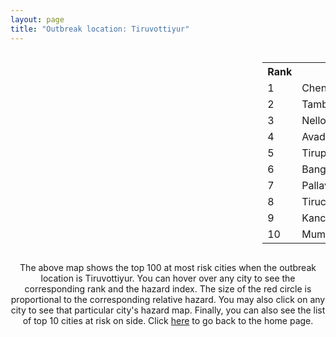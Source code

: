 ```yaml
---
layout: page
title: "Outbreak location: Tiruvottiyur"
---
```

<div style="width: 100%; overflow: auto;">
<div style="width: 75%; float: left;">
<div id="mapid">
<script src="https://buda-magenta.github.io/hazard_map/load_map.js"></script>

<script>
var marker_outbreak = L.marker([13.156387, 80.300528],{"autoPan": true}).addTo(map); marker_outbreak.bindTooltip("Tiruvottiyur").openTooltip();

var circle_1 = L.circle([13.083694, 80.270186], {"pane": "markerPane", "color": "red", "fill": true, "fillOpacity": 0.2, "fillRule": "evenodd", "lineCap": "round", "lineJoin": "round", "opacity": 1.0, "radius": 194548, "stroke": true, "weight": 3}).addTo(map);
circle_1.bindTooltip("Chennai<br>rank: 1<br>hazard index: 0.194548")
circle_1.bindPopup('<a href="https://buda-magenta.github.io/hazard_map/Chennai">Chennai</a>')

var circle_2 = L.circle([12.929903, 80.111823], {"pane": "markerPane", "color": "red", "fill": true, "fillOpacity": 0.2, "fillRule": "evenodd", "lineCap": "round", "lineJoin": "round", "opacity": 1.0, "radius": 127496, "stroke": true, "weight": 3}).addTo(map);
circle_2.bindTooltip("Tambaram<br>rank: 2<br>hazard index: 0.127497")
circle_2.bindPopup('<a href="https://buda-magenta.github.io/hazard_map/Tambaram">Tambaram</a>')

var circle_3 = L.circle([14.449372, 79.987376], {"pane": "markerPane", "color": "red", "fill": true, "fillOpacity": 0.2, "fillRule": "evenodd", "lineCap": "round", "lineJoin": "round", "opacity": 1.0, "radius": 12597, "stroke": true, "weight": 3}).addTo(map);
circle_3.bindTooltip("Nellore<br>rank: 3<br>hazard index: 0.012597")
circle_3.bindPopup('<a href="https://buda-magenta.github.io/hazard_map/Nellore">Nellore</a>')

var circle_4 = L.circle([13.125476, 80.094090], {"pane": "markerPane", "color": "red", "fill": true, "fillOpacity": 0.2, "fillRule": "evenodd", "lineCap": "round", "lineJoin": "round", "opacity": 1.0, "radius": 8594, "stroke": true, "weight": 3}).addTo(map);
circle_4.bindTooltip("Avadi<br>rank: 4<br>hazard index: 0.008594")
circle_4.bindPopup('<a href="https://buda-magenta.github.io/hazard_map/Avadi">Avadi</a>')

var circle_5 = L.circle([13.631637, 79.423171], {"pane": "markerPane", "color": "red", "fill": true, "fillOpacity": 0.2, "fillRule": "evenodd", "lineCap": "round", "lineJoin": "round", "opacity": 1.0, "radius": 7156, "stroke": true, "weight": 3}).addTo(map);
circle_5.bindTooltip("Tirupati<br>rank: 5<br>hazard index: 0.007156")
circle_5.bindPopup('<a href="https://buda-magenta.github.io/hazard_map/Tirupati">Tirupati</a>')

var circle_6 = L.circle([12.979120, 77.591300], {"pane": "markerPane", "color": "red", "fill": true, "fillOpacity": 0.2, "fillRule": "evenodd", "lineCap": "round", "lineJoin": "round", "opacity": 1.0, "radius": 6313, "stroke": true, "weight": 3}).addTo(map);
circle_6.bindTooltip("Bangalore<br>rank: 6<br>hazard index: 0.006314")
circle_6.bindPopup('<a href="https://buda-magenta.github.io/hazard_map/Bangalore">Bangalore</a>')

var circle_7 = L.circle([12.989816, 80.100987], {"pane": "markerPane", "color": "red", "fill": true, "fillOpacity": 0.2, "fillRule": "evenodd", "lineCap": "round", "lineJoin": "round", "opacity": 1.0, "radius": 5231, "stroke": true, "weight": 3}).addTo(map);
circle_7.bindTooltip("Pallavaram<br>rank: 7<br>hazard index: 0.005231")
circle_7.bindPopup('<a href="https://buda-magenta.github.io/hazard_map/Pallavaram">Pallavaram</a>')

var circle_8 = L.circle([10.804973, 78.687030], {"pane": "markerPane", "color": "red", "fill": true, "fillOpacity": 0.2, "fillRule": "evenodd", "lineCap": "round", "lineJoin": "round", "opacity": 1.0, "radius": 4832, "stroke": true, "weight": 3}).addTo(map);
circle_8.bindTooltip("Tiruchirappalli<br>rank: 8<br>hazard index: 0.004833")
circle_8.bindPopup('<a href="https://buda-magenta.github.io/hazard_map/Tiruchirappalli">Tiruchirappalli</a>')

var circle_9 = L.circle([12.836393, 79.705330], {"pane": "markerPane", "color": "red", "fill": true, "fillOpacity": 0.2, "fillRule": "evenodd", "lineCap": "round", "lineJoin": "round", "opacity": 1.0, "radius": 3799, "stroke": true, "weight": 3}).addTo(map);
circle_9.bindTooltip("Kanchipuram<br>rank: 9<br>hazard index: 0.003800")
circle_9.bindPopup('<a href="https://buda-magenta.github.io/hazard_map/Kanchipuram">Kanchipuram</a>')

var circle_10 = L.circle([19.075990, 72.877393], {"pane": "markerPane", "color": "red", "fill": true, "fillOpacity": 0.2, "fillRule": "evenodd", "lineCap": "round", "lineJoin": "round", "opacity": 1.0, "radius": 3683, "stroke": true, "weight": 3}).addTo(map);
circle_10.bindTooltip("Mumbai<br>rank: 10<br>hazard index: 0.003684")
circle_10.bindPopup('<a href="https://buda-magenta.github.io/hazard_map/Mumbai">Mumbai</a>')

var circle_11 = L.circle([28.651718, 77.221939], {"pane": "markerPane", "color": "red", "fill": true, "fillOpacity": 0.2, "fillRule": "evenodd", "lineCap": "round", "lineJoin": "round", "opacity": 1.0, "radius": 3664, "stroke": true, "weight": 3}).addTo(map);
circle_11.bindTooltip("Delhi<br>rank: 11<br>hazard index: 0.003664")
circle_11.bindPopup('<a href="https://buda-magenta.github.io/hazard_map/Delhi">Delhi</a>')

var circle_12 = L.circle([11.001812, 76.962843], {"pane": "markerPane", "color": "red", "fill": true, "fillOpacity": 0.2, "fillRule": "evenodd", "lineCap": "round", "lineJoin": "round", "opacity": 1.0, "radius": 3479, "stroke": true, "weight": 3}).addTo(map);
circle_12.bindTooltip("Coimbatore<br>rank: 12<br>hazard index: 0.003480")
circle_12.bindPopup('<a href="https://buda-magenta.github.io/hazard_map/Coimbatore">Coimbatore</a>')

var circle_13 = L.circle([9.926115, 78.114098], {"pane": "markerPane", "color": "red", "fill": true, "fillOpacity": 0.2, "fillRule": "evenodd", "lineCap": "round", "lineJoin": "round", "opacity": 1.0, "radius": 3474, "stroke": true, "weight": 3}).addTo(map);
circle_13.bindTooltip("Madurai<br>rank: 13<br>hazard index: 0.003475")
circle_13.bindPopup('<a href="https://buda-magenta.github.io/hazard_map/Madurai">Madurai</a>')

var circle_14 = L.circle([11.715950, 79.767053], {"pane": "markerPane", "color": "red", "fill": true, "fillOpacity": 0.2, "fillRule": "evenodd", "lineCap": "round", "lineJoin": "round", "opacity": 1.0, "radius": 3026, "stroke": true, "weight": 3}).addTo(map);
circle_14.bindTooltip("Cuddalore Port<br>rank: 14<br>hazard index: 0.003026")
circle_14.bindPopup('<a href="https://buda-magenta.github.io/hazard_map/Cuddalore_Port">Cuddalore Port</a>')

var circle_15 = L.circle([11.664300, 78.146000], {"pane": "markerPane", "color": "red", "fill": true, "fillOpacity": 0.2, "fillRule": "evenodd", "lineCap": "round", "lineJoin": "round", "opacity": 1.0, "radius": 2896, "stroke": true, "weight": 3}).addTo(map);
circle_15.bindTooltip("Salem<br>rank: 15<br>hazard index: 0.002897")
circle_15.bindPopup('<a href="https://buda-magenta.github.io/hazard_map/Salem">Salem</a>')

var circle_16 = L.circle([17.388786, 78.461065], {"pane": "markerPane", "color": "red", "fill": true, "fillOpacity": 0.2, "fillRule": "evenodd", "lineCap": "round", "lineJoin": "round", "opacity": 1.0, "radius": 2563, "stroke": true, "weight": 3}).addTo(map);
circle_16.bindTooltip("Hyderabad<br>rank: 16<br>hazard index: 0.002564")
circle_16.bindPopup('<a href="https://buda-magenta.github.io/hazard_map/Hyderabad">Hyderabad</a>')

var circle_17 = L.circle([22.541418, 88.357691], {"pane": "markerPane", "color": "red", "fill": true, "fillOpacity": 0.2, "fillRule": "evenodd", "lineCap": "round", "lineJoin": "round", "opacity": 1.0, "radius": 1919, "stroke": true, "weight": 3}).addTo(map);
circle_17.bindTooltip("Kolkata<br>rank: 17<br>hazard index: 0.001920")
circle_17.bindPopup('<a href="https://buda-magenta.github.io/hazard_map/Kolkata">Kolkata</a>')

var circle_18 = L.circle([12.794811, 79.000641], {"pane": "markerPane", "color": "red", "fill": true, "fillOpacity": 0.2, "fillRule": "evenodd", "lineCap": "round", "lineJoin": "round", "opacity": 1.0, "radius": 1734, "stroke": true, "weight": 3}).addTo(map);
circle_18.bindTooltip("Vellore<br>rank: 18<br>hazard index: 0.001734")
circle_18.bindPopup('<a href="https://buda-magenta.github.io/hazard_map/Vellore">Vellore</a>')

var circle_19 = L.circle([13.160105, 79.155551], {"pane": "markerPane", "color": "red", "fill": true, "fillOpacity": 0.2, "fillRule": "evenodd", "lineCap": "round", "lineJoin": "round", "opacity": 1.0, "radius": 1431, "stroke": true, "weight": 3}).addTo(map);
circle_19.bindTooltip("Chittoor<br>rank: 19<br>hazard index: 0.001432")
circle_19.bindPopup('<a href="https://buda-magenta.github.io/hazard_map/Chittoor">Chittoor</a>')

var circle_20 = L.circle([16.508759, 80.618510], {"pane": "markerPane", "color": "red", "fill": true, "fillOpacity": 0.2, "fillRule": "evenodd", "lineCap": "round", "lineJoin": "round", "opacity": 1.0, "radius": 1419, "stroke": true, "weight": 3}).addTo(map);
circle_20.bindTooltip("Vijayawada<br>rank: 20<br>hazard index: 0.001420")
circle_20.bindPopup('<a href="https://buda-magenta.github.io/hazard_map/Vijayawada">Vijayawada</a>')

var circle_21 = L.circle([18.521428, 73.854454], {"pane": "markerPane", "color": "red", "fill": true, "fillOpacity": 0.2, "fillRule": "evenodd", "lineCap": "round", "lineJoin": "round", "opacity": 1.0, "radius": 1397, "stroke": true, "weight": 3}).addTo(map);
circle_21.bindTooltip("Pune<br>rank: 21<br>hazard index: 0.001398")
circle_21.bindPopup('<a href="https://buda-magenta.github.io/hazard_map/Pune">Pune</a>')

var circle_22 = L.circle([12.227213, 79.070156], {"pane": "markerPane", "color": "red", "fill": true, "fillOpacity": 0.2, "fillRule": "evenodd", "lineCap": "round", "lineJoin": "round", "opacity": 1.0, "radius": 1188, "stroke": true, "weight": 3}).addTo(map);
circle_22.bindTooltip("Tiruvannamalai<br>rank: 22<br>hazard index: 0.001189")
circle_22.bindPopup('<a href="https://buda-magenta.github.io/hazard_map/Tiruvannamalai">Tiruvannamalai</a>')

var circle_23 = L.circle([12.792907, 78.699917], {"pane": "markerPane", "color": "red", "fill": true, "fillOpacity": 0.2, "fillRule": "evenodd", "lineCap": "round", "lineJoin": "round", "opacity": 1.0, "radius": 1074, "stroke": true, "weight": 3}).addTo(map);
circle_23.bindTooltip("Ambur<br>rank: 23<br>hazard index: 0.001075")
circle_23.bindPopup('<a href="https://buda-magenta.github.io/hazard_map/Ambur">Ambur</a>')

var circle_24 = L.circle([8.576971, 77.050125], {"pane": "markerPane", "color": "red", "fill": true, "fillOpacity": 0.2, "fillRule": "evenodd", "lineCap": "round", "lineJoin": "round", "opacity": 1.0, "radius": 922, "stroke": true, "weight": 3}).addTo(map);
circle_24.bindTooltip("Thiruvananthapuram<br>rank: 24<br>hazard index: 0.000922")
circle_24.bindPopup('<a href="https://buda-magenta.github.io/hazard_map/Thiruvananthapuram">Thiruvananthapuram</a>')

var circle_25 = L.circle([11.101781, 77.345192], {"pane": "markerPane", "color": "red", "fill": true, "fillOpacity": 0.2, "fillRule": "evenodd", "lineCap": "round", "lineJoin": "round", "opacity": 1.0, "radius": 912, "stroke": true, "weight": 3}).addTo(map);
circle_25.bindTooltip("Tiruppur<br>rank: 25<br>hazard index: 0.000912")
circle_25.bindPopup('<a href="https://buda-magenta.github.io/hazard_map/Tiruppur">Tiruppur</a>')

var circle_26 = L.circle([17.723128, 83.301284], {"pane": "markerPane", "color": "red", "fill": true, "fillOpacity": 0.2, "fillRule": "evenodd", "lineCap": "round", "lineJoin": "round", "opacity": 1.0, "radius": 837, "stroke": true, "weight": 3}).addTo(map);
circle_26.bindTooltip("Visakhapatnam<br>rank: 26<br>hazard index: 0.000838")
circle_26.bindPopup('<a href="https://buda-magenta.github.io/hazard_map/Visakhapatnam">Visakhapatnam</a>')

var circle_27 = L.circle([23.021624, 72.579707], {"pane": "markerPane", "color": "red", "fill": true, "fillOpacity": 0.2, "fillRule": "evenodd", "lineCap": "round", "lineJoin": "round", "opacity": 1.0, "radius": 782, "stroke": true, "weight": 3}).addTo(map);
circle_27.bindTooltip("Ahmedabad<br>rank: 27<br>hazard index: 0.000782")
circle_27.bindPopup('<a href="https://buda-magenta.github.io/hazard_map/Ahmedabad">Ahmedabad</a>')

var circle_28 = L.circle([9.931308, 76.267414], {"pane": "markerPane", "color": "red", "fill": true, "fillOpacity": 0.2, "fillRule": "evenodd", "lineCap": "round", "lineJoin": "round", "opacity": 1.0, "radius": 730, "stroke": true, "weight": 3}).addTo(map);
circle_28.bindTooltip("Kochi<br>rank: 28<br>hazard index: 0.000730")
circle_28.bindPopup('<a href="https://buda-magenta.github.io/hazard_map/Kochi">Kochi</a>')

var circle_29 = L.circle([11.664535, 92.739045], {"pane": "markerPane", "color": "red", "fill": true, "fillOpacity": 0.2, "fillRule": "evenodd", "lineCap": "round", "lineJoin": "round", "opacity": 1.0, "radius": 685, "stroke": true, "weight": 3}).addTo(map);
circle_29.bindTooltip("Port Blair<br>rank: 29<br>hazard index: 0.000686")
circle_29.bindPopup('<a href="https://buda-magenta.github.io/hazard_map/Port_Blair">Port Blair</a>')

var circle_30 = L.circle([10.915649, 79.806949], {"pane": "markerPane", "color": "red", "fill": true, "fillOpacity": 0.2, "fillRule": "evenodd", "lineCap": "round", "lineJoin": "round", "opacity": 1.0, "radius": 684, "stroke": true, "weight": 3}).addTo(map);
circle_30.bindTooltip("Pondicherry<br>rank: 30<br>hazard index: 0.000685")
circle_30.bindPopup('<a href="https://buda-magenta.github.io/hazard_map/Pondicherry">Pondicherry</a>')

var circle_31 = L.circle([10.786027, 79.138150], {"pane": "markerPane", "color": "red", "fill": true, "fillOpacity": 0.2, "fillRule": "evenodd", "lineCap": "round", "lineJoin": "round", "opacity": 1.0, "radius": 683, "stroke": true, "weight": 3}).addTo(map);
circle_31.bindTooltip("Thanjavur<br>rank: 31<br>hazard index: 0.000684")
circle_31.bindPopup('<a href="https://buda-magenta.github.io/hazard_map/Thanjavur">Thanjavur</a>')

var circle_32 = L.circle([10.330330, 78.067398], {"pane": "markerPane", "color": "red", "fill": true, "fillOpacity": 0.2, "fillRule": "evenodd", "lineCap": "round", "lineJoin": "round", "opacity": 1.0, "radius": 582, "stroke": true, "weight": 3}).addTo(map);
circle_32.bindTooltip("Dindigul<br>rank: 32<br>hazard index: 0.000582")
circle_32.bindPopup('<a href="https://buda-magenta.github.io/hazard_map/Dindigul">Dindigul</a>')

var circle_33 = L.circle([20.266777, 85.843559], {"pane": "markerPane", "color": "red", "fill": true, "fillOpacity": 0.2, "fillRule": "evenodd", "lineCap": "round", "lineJoin": "round", "opacity": 1.0, "radius": 508, "stroke": true, "weight": 3}).addTo(map);
circle_33.bindTooltip("Bhubaneswar<br>rank: 33<br>hazard index: 0.000508")
circle_33.bindPopup('<a href="https://buda-magenta.github.io/hazard_map/Bhubaneswar">Bhubaneswar</a>')

var circle_34 = L.circle([8.701220, 77.579269], {"pane": "markerPane", "color": "red", "fill": true, "fillOpacity": 0.2, "fillRule": "evenodd", "lineCap": "round", "lineJoin": "round", "opacity": 1.0, "radius": 508, "stroke": true, "weight": 3}).addTo(map);
circle_34.bindTooltip("Tirunelveli<br>rank: 34<br>hazard index: 0.000508")
circle_34.bindPopup('<a href="https://buda-magenta.github.io/hazard_map/Tirunelveli">Tirunelveli</a>')

var circle_35 = L.circle([25.531031, 78.652689], {"pane": "markerPane", "color": "red", "fill": true, "fillOpacity": 0.2, "fillRule": "evenodd", "lineCap": "round", "lineJoin": "round", "opacity": 1.0, "radius": 441, "stroke": true, "weight": 3}).addTo(map);
circle_35.bindTooltip("Jhansi<br>rank: 35<br>hazard index: 0.000441")
circle_35.bindPopup('<a href="https://buda-magenta.github.io/hazard_map/Jhansi">Jhansi</a>')

var circle_36 = L.circle([11.369204, 77.676627], {"pane": "markerPane", "color": "red", "fill": true, "fillOpacity": 0.2, "fillRule": "evenodd", "lineCap": "round", "lineJoin": "round", "opacity": 1.0, "radius": 426, "stroke": true, "weight": 3}).addTo(map);
circle_36.bindTooltip("Erode<br>rank: 36<br>hazard index: 0.000426")
circle_36.bindPopup('<a href="https://buda-magenta.github.io/hazard_map/Erode">Erode</a>')

var circle_37 = L.circle([14.475294, 78.821686], {"pane": "markerPane", "color": "red", "fill": true, "fillOpacity": 0.2, "fillRule": "evenodd", "lineCap": "round", "lineJoin": "round", "opacity": 1.0, "radius": 423, "stroke": true, "weight": 3}).addTo(map);
circle_37.bindTooltip("Kadapa<br>rank: 37<br>hazard index: 0.000423")
circle_37.bindPopup('<a href="https://buda-magenta.github.io/hazard_map/Kadapa">Kadapa</a>')

var circle_38 = L.circle([21.149813, 79.082056], {"pane": "markerPane", "color": "red", "fill": true, "fillOpacity": 0.2, "fillRule": "evenodd", "lineCap": "round", "lineJoin": "round", "opacity": 1.0, "radius": 379, "stroke": true, "weight": 3}).addTo(map);
circle_38.bindTooltip("Nagpur<br>rank: 38<br>hazard index: 0.000379")
circle_38.bindPopup('<a href="https://buda-magenta.github.io/hazard_map/Nagpur">Nagpur</a>')

var circle_39 = L.circle([26.180598, 91.753943], {"pane": "markerPane", "color": "red", "fill": true, "fillOpacity": 0.2, "fillRule": "evenodd", "lineCap": "round", "lineJoin": "round", "opacity": 1.0, "radius": 360, "stroke": true, "weight": 3}).addTo(map);
circle_39.bindTooltip("Guwahati<br>rank: 39<br>hazard index: 0.000360")
circle_39.bindPopup('<a href="https://buda-magenta.github.io/hazard_map/Guwahati">Guwahati</a>')

var circle_40 = L.circle([12.869810, 74.843008], {"pane": "markerPane", "color": "red", "fill": true, "fillOpacity": 0.2, "fillRule": "evenodd", "lineCap": "round", "lineJoin": "round", "opacity": 1.0, "radius": 346, "stroke": true, "weight": 3}).addTo(map);
circle_40.bindTooltip("Mangalore<br>rank: 40<br>hazard index: 0.000346")
circle_40.bindPopup('<a href="https://buda-magenta.github.io/hazard_map/Mangalore">Mangalore</a>')

var circle_41 = L.circle([16.291519, 80.454159], {"pane": "markerPane", "color": "red", "fill": true, "fillOpacity": 0.2, "fillRule": "evenodd", "lineCap": "round", "lineJoin": "round", "opacity": 1.0, "radius": 337, "stroke": true, "weight": 3}).addTo(map);
circle_41.bindTooltip("Guntur<br>rank: 41<br>hazard index: 0.000337")
circle_41.bindPopup('<a href="https://buda-magenta.github.io/hazard_map/Guntur">Guntur</a>')

var circle_42 = L.circle([10.964555, 79.371730], {"pane": "markerPane", "color": "red", "fill": true, "fillOpacity": 0.2, "fillRule": "evenodd", "lineCap": "round", "lineJoin": "round", "opacity": 1.0, "radius": 334, "stroke": true, "weight": 3}).addTo(map);
circle_42.bindTooltip("Kumbakonam<br>rank: 42<br>hazard index: 0.000335")
circle_42.bindPopup('<a href="https://buda-magenta.github.io/hazard_map/Kumbakonam">Kumbakonam</a>')

var circle_43 = L.circle([11.258608, 75.778874], {"pane": "markerPane", "color": "red", "fill": true, "fillOpacity": 0.2, "fillRule": "evenodd", "lineCap": "round", "lineJoin": "round", "opacity": 1.0, "radius": 327, "stroke": true, "weight": 3}).addTo(map);
circle_43.bindTooltip("Kozhikode<br>rank: 43<br>hazard index: 0.000327")
circle_43.bindPopup('<a href="https://buda-magenta.github.io/hazard_map/Kozhikode">Kozhikode</a>')

var circle_44 = L.circle([8.887951, 76.595501], {"pane": "markerPane", "color": "red", "fill": true, "fillOpacity": 0.2, "fillRule": "evenodd", "lineCap": "round", "lineJoin": "round", "opacity": 1.0, "radius": 313, "stroke": true, "weight": 3}).addTo(map);
circle_44.bindTooltip("Kollam<br>rank: 44<br>hazard index: 0.000313")
circle_44.bindPopup('<a href="https://buda-magenta.github.io/hazard_map/Kollam">Kollam</a>')

var circle_45 = L.circle([10.525626, 76.213254], {"pane": "markerPane", "color": "red", "fill": true, "fillOpacity": 0.2, "fillRule": "evenodd", "lineCap": "round", "lineJoin": "round", "opacity": 1.0, "radius": 312, "stroke": true, "weight": 3}).addTo(map);
circle_45.bindTooltip("Thrissur<br>rank: 45<br>hazard index: 0.000313")
circle_45.bindPopup('<a href="https://buda-magenta.github.io/hazard_map/Thrissur">Thrissur</a>')

var circle_46 = L.circle([15.398403, 73.812918], {"pane": "markerPane", "color": "red", "fill": true, "fillOpacity": 0.2, "fillRule": "evenodd", "lineCap": "round", "lineJoin": "round", "opacity": 1.0, "radius": 311, "stroke": true, "weight": 3}).addTo(map);
circle_46.bindTooltip("Vasco Da Gama<br>rank: 46<br>hazard index: 0.000311")
circle_46.bindPopup('<a href="https://buda-magenta.github.io/hazard_map/Vasco_Da_Gama">Vasco Da Gama</a>')

var circle_47 = L.circle([12.305183, 76.655361], {"pane": "markerPane", "color": "red", "fill": true, "fillOpacity": 0.2, "fillRule": "evenodd", "lineCap": "round", "lineJoin": "round", "opacity": 1.0, "radius": 296, "stroke": true, "weight": 3}).addTo(map);
circle_47.bindTooltip("Mysore<br>rank: 47<br>hazard index: 0.000297")
circle_47.bindPopup('<a href="https://buda-magenta.github.io/hazard_map/Mysore">Mysore</a>')

var circle_48 = L.circle([26.915458, 75.818982], {"pane": "markerPane", "color": "red", "fill": true, "fillOpacity": 0.2, "fillRule": "evenodd", "lineCap": "round", "lineJoin": "round", "opacity": 1.0, "radius": 290, "stroke": true, "weight": 3}).addTo(map);
circle_48.bindTooltip("Jaipur<br>rank: 48<br>hazard index: 0.000291")
circle_48.bindPopup('<a href="https://buda-magenta.github.io/hazard_map/Jaipur">Jaipur</a>')

var circle_49 = L.circle([17.005045, 81.780473], {"pane": "markerPane", "color": "red", "fill": true, "fillOpacity": 0.2, "fillRule": "evenodd", "lineCap": "round", "lineJoin": "round", "opacity": 1.0, "radius": 267, "stroke": true, "weight": 3}).addTo(map);
circle_49.bindTooltip("Rajahmundry<br>rank: 49<br>hazard index: 0.000267")
circle_49.bindPopup('<a href="https://buda-magenta.github.io/hazard_map/Rajahmundry">Rajahmundry</a>')

var circle_50 = L.circle([10.805628, 79.824660], {"pane": "markerPane", "color": "red", "fill": true, "fillOpacity": 0.2, "fillRule": "evenodd", "lineCap": "round", "lineJoin": "round", "opacity": 1.0, "radius": 244, "stroke": true, "weight": 3}).addTo(map);
circle_50.bindTooltip("Nagapattinam<br>rank: 50<br>hazard index: 0.000245")
circle_50.bindPopup('<a href="https://buda-magenta.github.io/hazard_map/Nagapattinam">Nagapattinam</a>')

var circle_51 = L.circle([15.507555, 80.060800], {"pane": "markerPane", "color": "red", "fill": true, "fillOpacity": 0.2, "fillRule": "evenodd", "lineCap": "round", "lineJoin": "round", "opacity": 1.0, "radius": 227, "stroke": true, "weight": 3}).addTo(map);
circle_51.bindTooltip("Ongole<br>rank: 51<br>hazard index: 0.000228")
circle_51.bindPopup('<a href="https://buda-magenta.github.io/hazard_map/Ongole">Ongole</a>')

var circle_52 = L.circle([10.787898, 76.474087], {"pane": "markerPane", "color": "red", "fill": true, "fillOpacity": 0.2, "fillRule": "evenodd", "lineCap": "round", "lineJoin": "round", "opacity": 1.0, "radius": 220, "stroke": true, "weight": 3}).addTo(map);
circle_52.bindTooltip("Palakkad<br>rank: 52<br>hazard index: 0.000220")
circle_52.bindPopup('<a href="https://buda-magenta.github.io/hazard_map/Palakkad">Palakkad</a>')

var circle_53 = L.circle([19.194329, 72.970178], {"pane": "markerPane", "color": "red", "fill": true, "fillOpacity": 0.2, "fillRule": "evenodd", "lineCap": "round", "lineJoin": "round", "opacity": 1.0, "radius": 205, "stroke": true, "weight": 3}).addTo(map);
circle_53.bindTooltip("Thane<br>rank: 53<br>hazard index: 0.000206")
circle_53.bindPopup('<a href="https://buda-magenta.github.io/hazard_map/Thane">Thane</a>')

var circle_54 = L.circle([8.805260, 78.145274], {"pane": "markerPane", "color": "red", "fill": true, "fillOpacity": 0.2, "fillRule": "evenodd", "lineCap": "round", "lineJoin": "round", "opacity": 1.0, "radius": 196, "stroke": true, "weight": 3}).addTo(map);
circle_54.bindTooltip("Thoothukudi<br>rank: 54<br>hazard index: 0.000197")
circle_54.bindPopup('<a href="https://buda-magenta.github.io/hazard_map/Thoothukudi">Thoothukudi</a>')

var circle_55 = L.circle([10.500000, 78.833333], {"pane": "markerPane", "color": "red", "fill": true, "fillOpacity": 0.2, "fillRule": "evenodd", "lineCap": "round", "lineJoin": "round", "opacity": 1.0, "radius": 184, "stroke": true, "weight": 3}).addTo(map);
circle_55.bindTooltip("Pudukkottai<br>rank: 55<br>hazard index: 0.000184")
circle_55.bindPopup('<a href="https://buda-magenta.github.io/hazard_map/Pudukkottai">Pudukkottai</a>')

var circle_56 = L.circle([23.258486, 77.401989], {"pane": "markerPane", "color": "red", "fill": true, "fillOpacity": 0.2, "fillRule": "evenodd", "lineCap": "round", "lineJoin": "round", "opacity": 1.0, "radius": 181, "stroke": true, "weight": 3}).addTo(map);
circle_56.bindTooltip("Bhopal<br>rank: 56<br>hazard index: 0.000182")
circle_56.bindPopup('<a href="https://buda-magenta.github.io/hazard_map/Bhopal">Bhopal</a>')

var circle_57 = L.circle([21.170200, 72.831100], {"pane": "markerPane", "color": "red", "fill": true, "fillOpacity": 0.2, "fillRule": "evenodd", "lineCap": "round", "lineJoin": "round", "opacity": 1.0, "radius": 179, "stroke": true, "weight": 3}).addTo(map);
circle_57.bindTooltip("Surat<br>rank: 57<br>hazard index: 0.000180")
circle_57.bindPopup('<a href="https://buda-magenta.github.io/hazard_map/Surat">Surat</a>')

var circle_58 = L.circle([10.044512, 78.743363], {"pane": "markerPane", "color": "red", "fill": true, "fillOpacity": 0.2, "fillRule": "evenodd", "lineCap": "round", "lineJoin": "round", "opacity": 1.0, "radius": 167, "stroke": true, "weight": 3}).addTo(map);
circle_58.bindTooltip("Karaikkudi<br>rank: 58<br>hazard index: 0.000168")
circle_58.bindPopup('<a href="https://buda-magenta.github.io/hazard_map/Karaikkudi">Karaikkudi</a>')

var circle_59 = L.circle([12.955100, 78.269900], {"pane": "markerPane", "color": "red", "fill": true, "fillOpacity": 0.2, "fillRule": "evenodd", "lineCap": "round", "lineJoin": "round", "opacity": 1.0, "radius": 167, "stroke": true, "weight": 3}).addTo(map);
circle_59.bindTooltip("Robertson Pet<br>rank: 59<br>hazard index: 0.000167")
circle_59.bindPopup('<a href="https://buda-magenta.github.io/hazard_map/Robertson_Pet">Robertson Pet</a>')

var circle_60 = L.circle([8.188047, 77.429049], {"pane": "markerPane", "color": "red", "fill": true, "fillOpacity": 0.2, "fillRule": "evenodd", "lineCap": "round", "lineJoin": "round", "opacity": 1.0, "radius": 163, "stroke": true, "weight": 3}).addTo(map);
circle_60.bindTooltip("Nagercoil<br>rank: 60<br>hazard index: 0.000164")
circle_60.bindPopup('<a href="https://buda-magenta.github.io/hazard_map/Nagercoil">Nagercoil</a>')

var circle_61 = L.circle([13.573260, 78.479146], {"pane": "markerPane", "color": "red", "fill": true, "fillOpacity": 0.2, "fillRule": "evenodd", "lineCap": "round", "lineJoin": "round", "opacity": 1.0, "radius": 162, "stroke": true, "weight": 3}).addTo(map);
circle_61.bindTooltip("Madanapalle<br>rank: 61<br>hazard index: 0.000163")
circle_61.bindPopup('<a href="https://buda-magenta.github.io/hazard_map/Madanapalle">Madanapalle</a>')

var circle_62 = L.circle([13.340077, 77.100621], {"pane": "markerPane", "color": "red", "fill": true, "fillOpacity": 0.2, "fillRule": "evenodd", "lineCap": "round", "lineJoin": "round", "opacity": 1.0, "radius": 161, "stroke": true, "weight": 3}).addTo(map);
circle_62.bindTooltip("Tumkur<br>rank: 62<br>hazard index: 0.000161")
circle_62.bindPopup('<a href="https://buda-magenta.github.io/hazard_map/Tumkur">Tumkur</a>')

var circle_63 = L.circle([16.237773, 80.646422], {"pane": "markerPane", "color": "red", "fill": true, "fillOpacity": 0.2, "fillRule": "evenodd", "lineCap": "round", "lineJoin": "round", "opacity": 1.0, "radius": 154, "stroke": true, "weight": 3}).addTo(map);
circle_63.bindTooltip("Tenali<br>rank: 63<br>hazard index: 0.000154")
circle_63.bindPopup('<a href="https://buda-magenta.github.io/hazard_map/Tenali">Tenali</a>')

var circle_64 = L.circle([17.980609, 79.598212], {"pane": "markerPane", "color": "red", "fill": true, "fillOpacity": 0.2, "fillRule": "evenodd", "lineCap": "round", "lineJoin": "round", "opacity": 1.0, "radius": 137, "stroke": true, "weight": 3}).addTo(map);
circle_64.bindTooltip("Warangal<br>rank: 64<br>hazard index: 0.000138")
circle_64.bindPopup('<a href="https://buda-magenta.github.io/hazard_map/Warangal">Warangal</a>')

var circle_65 = L.circle([22.720362, 75.868200], {"pane": "markerPane", "color": "red", "fill": true, "fillOpacity": 0.2, "fillRule": "evenodd", "lineCap": "round", "lineJoin": "round", "opacity": 1.0, "radius": 128, "stroke": true, "weight": 3}).addTo(map);
circle_65.bindTooltip("Indore<br>rank: 65<br>hazard index: 0.000128")
circle_65.bindPopup('<a href="https://buda-magenta.github.io/hazard_map/Indore">Indore</a>')

var circle_66 = L.circle([26.838100, 80.934600], {"pane": "markerPane", "color": "red", "fill": true, "fillOpacity": 0.2, "fillRule": "evenodd", "lineCap": "round", "lineJoin": "round", "opacity": 1.0, "radius": 125, "stroke": true, "weight": 3}).addTo(map);
circle_66.bindTooltip("Lucknow<br>rank: 66<br>hazard index: 0.000126")
circle_66.bindPopup('<a href="https://buda-magenta.github.io/hazard_map/Lucknow">Lucknow</a>')

var circle_67 = L.circle([9.403158, 77.518264], {"pane": "markerPane", "color": "red", "fill": true, "fillOpacity": 0.2, "fillRule": "evenodd", "lineCap": "round", "lineJoin": "round", "opacity": 1.0, "radius": 116, "stroke": true, "weight": 3}).addTo(map);
circle_67.bindTooltip("Rajapalayam<br>rank: 67<br>hazard index: 0.000117")
circle_67.bindPopup('<a href="https://buda-magenta.github.io/hazard_map/Rajapalayam">Rajapalayam</a>')

var circle_68 = L.circle([20.468600, 85.879200], {"pane": "markerPane", "color": "red", "fill": true, "fillOpacity": 0.2, "fillRule": "evenodd", "lineCap": "round", "lineJoin": "round", "opacity": 1.0, "radius": 113, "stroke": true, "weight": 3}).addTo(map);
circle_68.bindTooltip("Cuttack<br>rank: 68<br>hazard index: 0.000114")
circle_68.bindPopup('<a href="https://buda-magenta.github.io/hazard_map/Cuttack">Cuttack</a>')

var circle_69 = L.circle([9.500665, 76.412414], {"pane": "markerPane", "color": "red", "fill": true, "fillOpacity": 0.2, "fillRule": "evenodd", "lineCap": "round", "lineJoin": "round", "opacity": 1.0, "radius": 113, "stroke": true, "weight": 3}).addTo(map);
circle_69.bindTooltip("Alappuzha<br>rank: 69<br>hazard index: 0.000113")
circle_69.bindPopup('<a href="https://buda-magenta.github.io/hazard_map/Alappuzha">Alappuzha</a>')

var circle_70 = L.circle([16.943739, 82.235061], {"pane": "markerPane", "color": "red", "fill": true, "fillOpacity": 0.2, "fillRule": "evenodd", "lineCap": "round", "lineJoin": "round", "opacity": 1.0, "radius": 109, "stroke": true, "weight": 3}).addTo(map);
circle_70.bindTooltip("Kakinada<br>rank: 70<br>hazard index: 0.000109")
circle_70.bindPopup('<a href="https://buda-magenta.github.io/hazard_map/Kakinada">Kakinada</a>')

var circle_71 = L.circle([25.609324, 85.123525], {"pane": "markerPane", "color": "red", "fill": true, "fillOpacity": 0.2, "fillRule": "evenodd", "lineCap": "round", "lineJoin": "round", "opacity": 1.0, "radius": 102, "stroke": true, "weight": 3}).addTo(map);
circle_71.bindTooltip("Patna<br>rank: 71<br>hazard index: 0.000102")
circle_71.bindPopup('<a href="https://buda-magenta.github.io/hazard_map/Patna">Patna</a>')

var circle_72 = L.circle([17.849907, 75.276320], {"pane": "markerPane", "color": "red", "fill": true, "fillOpacity": 0.2, "fillRule": "evenodd", "lineCap": "round", "lineJoin": "round", "opacity": 1.0, "radius": 97, "stroke": true, "weight": 3}).addTo(map);
circle_72.bindTooltip("Solapur<br>rank: 72<br>hazard index: 0.000098")
circle_72.bindPopup('<a href="https://buda-magenta.github.io/hazard_map/Solapur">Solapur</a>')

var circle_73 = L.circle([15.475377, 78.478558], {"pane": "markerPane", "color": "red", "fill": true, "fillOpacity": 0.2, "fillRule": "evenodd", "lineCap": "round", "lineJoin": "round", "opacity": 1.0, "radius": 93, "stroke": true, "weight": 3}).addTo(map);
circle_73.bindTooltip("Nandyal<br>rank: 73<br>hazard index: 0.000093")
circle_73.bindPopup('<a href="https://buda-magenta.github.io/hazard_map/Nandyal">Nandyal</a>')

var circle_74 = L.circle([16.094950, 80.165878], {"pane": "markerPane", "color": "red", "fill": true, "fillOpacity": 0.2, "fillRule": "evenodd", "lineCap": "round", "lineJoin": "round", "opacity": 1.0, "radius": 91, "stroke": true, "weight": 3}).addTo(map);
circle_74.bindTooltip("Chilakaluripet<br>rank: 74<br>hazard index: 0.000092")
circle_74.bindPopup('<a href="https://buda-magenta.github.io/hazard_map/Chilakaluripet">Chilakaluripet</a>')

var circle_75 = L.circle([27.175255, 78.009816], {"pane": "markerPane", "color": "red", "fill": true, "fillOpacity": 0.2, "fillRule": "evenodd", "lineCap": "round", "lineJoin": "round", "opacity": 1.0, "radius": 90, "stroke": true, "weight": 3}).addTo(map);
circle_75.bindTooltip("Agra<br>rank: 75<br>hazard index: 0.000091")
circle_75.bindPopup('<a href="https://buda-magenta.github.io/hazard_map/Agra">Agra</a>')

var circle_76 = L.circle([25.335649, 83.007629], {"pane": "markerPane", "color": "red", "fill": true, "fillOpacity": 0.2, "fillRule": "evenodd", "lineCap": "round", "lineJoin": "round", "opacity": 1.0, "radius": 81, "stroke": true, "weight": 3}).addTo(map);
circle_76.bindTooltip("Varanasi<br>rank: 76<br>hazard index: 0.000082")
circle_76.bindPopup('<a href="https://buda-magenta.github.io/hazard_map/Varanasi">Varanasi</a>')

var circle_77 = L.circle([16.432998, 80.993715], {"pane": "markerPane", "color": "red", "fill": true, "fillOpacity": 0.2, "fillRule": "evenodd", "lineCap": "round", "lineJoin": "round", "opacity": 1.0, "radius": 80, "stroke": true, "weight": 3}).addTo(map);
circle_77.bindTooltip("Gudivada<br>rank: 77<br>hazard index: 0.000080")
circle_77.bindPopup('<a href="https://buda-magenta.github.io/hazard_map/Gudivada">Gudivada</a>')

var circle_78 = L.circle([14.752266, 78.548552], {"pane": "markerPane", "color": "red", "fill": true, "fillOpacity": 0.2, "fillRule": "evenodd", "lineCap": "round", "lineJoin": "round", "opacity": 1.0, "radius": 76, "stroke": true, "weight": 3}).addTo(map);
circle_78.bindTooltip("Proddatur<br>rank: 78<br>hazard index: 0.000077")
circle_78.bindPopup('<a href="https://buda-magenta.github.io/hazard_map/Proddatur">Proddatur</a>')

var circle_79 = L.circle([23.831238, 91.282382], {"pane": "markerPane", "color": "red", "fill": true, "fillOpacity": 0.2, "fillRule": "evenodd", "lineCap": "round", "lineJoin": "round", "opacity": 1.0, "radius": 75, "stroke": true, "weight": 3}).addTo(map);
circle_79.bindTooltip("Agartala<br>rank: 79<br>hazard index: 0.000076")
circle_79.bindPopup('<a href="https://buda-magenta.github.io/hazard_map/Agartala">Agartala</a>')

var circle_80 = L.circle([22.297314, 73.194257], {"pane": "markerPane", "color": "red", "fill": true, "fillOpacity": 0.2, "fillRule": "evenodd", "lineCap": "round", "lineJoin": "round", "opacity": 1.0, "radius": 70, "stroke": true, "weight": 3}).addTo(map);
circle_80.bindTooltip("Vadodara<br>rank: 80<br>hazard index: 0.000071")
circle_80.bindPopup('<a href="https://buda-magenta.github.io/hazard_map/Vadodara">Vadodara</a>')

var circle_81 = L.circle([26.460914, 80.321759], {"pane": "markerPane", "color": "red", "fill": true, "fillOpacity": 0.2, "fillRule": "evenodd", "lineCap": "round", "lineJoin": "round", "opacity": 1.0, "radius": 69, "stroke": true, "weight": 3}).addTo(map);
circle_81.bindTooltip("Kanpur<br>rank: 81<br>hazard index: 0.000070")
circle_81.bindPopup('<a href="https://buda-magenta.github.io/hazard_map/Kanpur">Kanpur</a>')

var circle_82 = L.circle([26.203725, 78.157363], {"pane": "markerPane", "color": "red", "fill": true, "fillOpacity": 0.2, "fillRule": "evenodd", "lineCap": "round", "lineJoin": "round", "opacity": 1.0, "radius": 65, "stroke": true, "weight": 3}).addTo(map);
circle_82.bindTooltip("Gwalior<br>rank: 82<br>hazard index: 0.000065")
circle_82.bindPopup('<a href="https://buda-magenta.github.io/hazard_map/Gwalior">Gwalior</a>')

var circle_83 = L.circle([24.578721, 73.686257], {"pane": "markerPane", "color": "red", "fill": true, "fillOpacity": 0.2, "fillRule": "evenodd", "lineCap": "round", "lineJoin": "round", "opacity": 1.0, "radius": 63, "stroke": true, "weight": 3}).addTo(map);
circle_83.bindTooltip("Udaipur<br>rank: 83<br>hazard index: 0.000064")
circle_83.bindPopup('<a href="https://buda-magenta.github.io/hazard_map/Udaipur">Udaipur</a>')

var circle_84 = L.circle([23.795281, 86.430964], {"pane": "markerPane", "color": "red", "fill": true, "fillOpacity": 0.2, "fillRule": "evenodd", "lineCap": "round", "lineJoin": "round", "opacity": 1.0, "radius": 63, "stroke": true, "weight": 3}).addTo(map);
circle_84.bindTooltip("Dhanbad<br>rank: 84<br>hazard index: 0.000063")
circle_84.bindPopup('<a href="https://buda-magenta.github.io/hazard_map/Dhanbad">Dhanbad</a>')

var circle_85 = L.circle([23.370035, 85.325013], {"pane": "markerPane", "color": "red", "fill": true, "fillOpacity": 0.2, "fillRule": "evenodd", "lineCap": "round", "lineJoin": "round", "opacity": 1.0, "radius": 59, "stroke": true, "weight": 3}).addTo(map);
circle_85.bindTooltip("Ranchi<br>rank: 85<br>hazard index: 0.000060")
circle_85.bindPopup('<a href="https://buda-magenta.github.io/hazard_map/Ranchi">Ranchi</a>')

var circle_86 = L.circle([16.181939, 81.135130], {"pane": "markerPane", "color": "red", "fill": true, "fillOpacity": 0.2, "fillRule": "evenodd", "lineCap": "round", "lineJoin": "round", "opacity": 1.0, "radius": 59, "stroke": true, "weight": 3}).addTo(map);
circle_86.bindTooltip("Machilipatnam<br>rank: 86<br>hazard index: 0.000060")
circle_86.bindPopup('<a href="https://buda-magenta.github.io/hazard_map/Machilipatnam">Machilipatnam</a>')

var circle_87 = L.circle([19.807608, 85.825254], {"pane": "markerPane", "color": "red", "fill": true, "fillOpacity": 0.2, "fillRule": "evenodd", "lineCap": "round", "lineJoin": "round", "opacity": 1.0, "radius": 58, "stroke": true, "weight": 3}).addTo(map);
circle_87.bindTooltip("Puri<br>rank: 87<br>hazard index: 0.000059")
circle_87.bindPopup('<a href="https://buda-magenta.github.io/hazard_map/Puri">Puri</a>')

var circle_88 = L.circle([16.676135, 81.170868], {"pane": "markerPane", "color": "red", "fill": true, "fillOpacity": 0.2, "fillRule": "evenodd", "lineCap": "round", "lineJoin": "round", "opacity": 1.0, "radius": 58, "stroke": true, "weight": 3}).addTo(map);
circle_88.bindTooltip("Eluru<br>rank: 88<br>hazard index: 0.000058")
circle_88.bindPopup('<a href="https://buda-magenta.github.io/hazard_map/Eluru">Eluru</a>')

var circle_89 = L.circle([15.351838, 75.137985], {"pane": "markerPane", "color": "red", "fill": true, "fillOpacity": 0.2, "fillRule": "evenodd", "lineCap": "round", "lineJoin": "round", "opacity": 1.0, "radius": 56, "stroke": true, "weight": 3}).addTo(map);
circle_89.bindTooltip("Hubli<br>rank: 89<br>hazard index: 0.000057")
circle_89.bindPopup('<a href="https://buda-magenta.github.io/hazard_map/Hubli">Hubli</a>')

var circle_90 = L.circle([22.591260, 88.390964], {"pane": "markerPane", "color": "red", "fill": true, "fillOpacity": 0.2, "fillRule": "evenodd", "lineCap": "round", "lineJoin": "round", "opacity": 1.0, "radius": 56, "stroke": true, "weight": 3}).addTo(map);
circle_90.bindTooltip("Bidhan Nagar<br>rank: 90<br>hazard index: 0.000056")
circle_90.bindPopup('<a href="https://buda-magenta.github.io/hazard_map/Bidhan_Nagar">Bidhan Nagar</a>')

var circle_91 = L.circle([18.627929, 73.800983], {"pane": "markerPane", "color": "red", "fill": true, "fillOpacity": 0.2, "fillRule": "evenodd", "lineCap": "round", "lineJoin": "round", "opacity": 1.0, "radius": 55, "stroke": true, "weight": 3}).addTo(map);
circle_91.bindTooltip("Pimpri Chinchwad<br>rank: 91<br>hazard index: 0.000055")
circle_91.bindPopup('<a href="https://buda-magenta.github.io/hazard_map/Pimpri_Chinchwad">Pimpri Chinchwad</a>')

var circle_92 = L.circle([15.143395, 76.919388], {"pane": "markerPane", "color": "red", "fill": true, "fillOpacity": 0.2, "fillRule": "evenodd", "lineCap": "round", "lineJoin": "round", "opacity": 1.0, "radius": 53, "stroke": true, "weight": 3}).addTo(map);
circle_92.bindTooltip("Bellary<br>rank: 92<br>hazard index: 0.000054")
circle_92.bindPopup('<a href="https://buda-magenta.github.io/hazard_map/Bellary">Bellary</a>')

var circle_93 = L.circle([12.732884, 77.830948], {"pane": "markerPane", "color": "red", "fill": true, "fillOpacity": 0.2, "fillRule": "evenodd", "lineCap": "round", "lineJoin": "round", "opacity": 1.0, "radius": 53, "stroke": true, "weight": 3}).addTo(map);
circle_93.bindTooltip("Hosur<br>rank: 93<br>hazard index: 0.000054")
circle_93.bindPopup('<a href="https://buda-magenta.github.io/hazard_map/Hosur">Hosur</a>')

var circle_94 = L.circle([28.428262, 77.002700], {"pane": "markerPane", "color": "red", "fill": true, "fillOpacity": 0.2, "fillRule": "evenodd", "lineCap": "round", "lineJoin": "round", "opacity": 1.0, "radius": 51, "stroke": true, "weight": 3}).addTo(map);
circle_94.bindTooltip("Gurgaon<br>rank: 94<br>hazard index: 0.000052")
circle_94.bindPopup('<a href="https://buda-magenta.github.io/hazard_map/Gurgaon">Gurgaon</a>')

var circle_95 = L.circle([25.438130, 81.833800], {"pane": "markerPane", "color": "red", "fill": true, "fillOpacity": 0.2, "fillRule": "evenodd", "lineCap": "round", "lineJoin": "round", "opacity": 1.0, "radius": 50, "stroke": true, "weight": 3}).addTo(map);
circle_95.bindTooltip("Allahabad<br>rank: 95<br>hazard index: 0.000051")
circle_95.bindPopup('<a href="https://buda-magenta.github.io/hazard_map/Allahabad">Allahabad</a>')

var circle_96 = L.circle([20.011247, 73.790236], {"pane": "markerPane", "color": "red", "fill": true, "fillOpacity": 0.2, "fillRule": "evenodd", "lineCap": "round", "lineJoin": "round", "opacity": 1.0, "radius": 50, "stroke": true, "weight": 3}).addTo(map);
circle_96.bindTooltip("Nashik<br>rank: 96<br>hazard index: 0.000051")
circle_96.bindPopup('<a href="https://buda-magenta.github.io/hazard_map/Nashik">Nashik</a>')

var circle_97 = L.circle([16.542769, 81.527344], {"pane": "markerPane", "color": "red", "fill": true, "fillOpacity": 0.2, "fillRule": "evenodd", "lineCap": "round", "lineJoin": "round", "opacity": 1.0, "radius": 49, "stroke": true, "weight": 3}).addTo(map);
circle_97.bindTooltip("Bhimavaram<br>rank: 97<br>hazard index: 0.000050")
circle_97.bindPopup('<a href="https://buda-magenta.github.io/hazard_map/Bhimavaram">Bhimavaram</a>')

var circle_98 = L.circle([26.698885, 88.320030], {"pane": "markerPane", "color": "red", "fill": true, "fillOpacity": 0.2, "fillRule": "evenodd", "lineCap": "round", "lineJoin": "round", "opacity": 1.0, "radius": 49, "stroke": true, "weight": 3}).addTo(map);
circle_98.bindTooltip("Bagdogra<br>rank: 98<br>hazard index: 0.000049")
circle_98.bindPopup('<a href="https://buda-magenta.github.io/hazard_map/Bagdogra">Bagdogra</a>')

var circle_99 = L.circle([23.160894, 79.949770], {"pane": "markerPane", "color": "red", "fill": true, "fillOpacity": 0.2, "fillRule": "evenodd", "lineCap": "round", "lineJoin": "round", "opacity": 1.0, "radius": 48, "stroke": true, "weight": 3}).addTo(map);
circle_99.bindTooltip("Jabalpur<br>rank: 99<br>hazard index: 0.000048")
circle_99.bindPopup('<a href="https://buda-magenta.github.io/hazard_map/Jabalpur">Jabalpur</a>')

var circle_100 = L.circle([14.654623, 77.556260], {"pane": "markerPane", "color": "red", "fill": true, "fillOpacity": 0.2, "fillRule": "evenodd", "lineCap": "round", "lineJoin": "round", "opacity": 1.0, "radius": 48, "stroke": true, "weight": 3}).addTo(map);
circle_100.bindTooltip("Anantapur<br>rank: 100<br>hazard index: 0.000048")
circle_100.bindPopup('<a href="https://buda-magenta.github.io/hazard_map/Anantapur">Anantapur</a>')
</script>
</div>
</div>


<div style="width: 20%; float: right;">
<table>
<tr>
<th>Rank</th>
<th>City</th>
</tr>

<tr>
<td>1</td>
<td>Chennai</td>
</tr>

<tr>
<td>2</td>
<td>Tambaram</td>
</tr>

<tr>
<td>3</td>
<td>Nellore</td>
</tr>

<tr>
<td>4</td>
<td>Avadi</td>
</tr>

<tr>
<td>5</td>
<td>Tirupati</td>
</tr>

<tr>
<td>6</td>
<td>Bangalore</td>
</tr>

<tr>
<td>7</td>
<td>Pallavaram</td>
</tr>

<tr>
<td>8</td>
<td>Tiruchirappalli</td>
</tr>

<tr>
<td>9</td>
<td>Kanchipuram</td>
</tr>

<tr>
<td>10</td>
<td>Mumbai</td>
</tr>

</table>
</div>
</div>


<p align="center"> The above map shows the top 100 at most risk cities when the outbreak location is Tiruvottiyur. You can hover over any city to see the corresponding rank and the hazard index. The size of the red circle is proportional to the corresponding relative hazard. You may also click on any city to see that particular city's hazard map. Finally, you can also see the list of top 10 cities at risk on side.  Click <a href="https://buda-magenta.github.io/hazard_map/">here</a> to go back to the home page.
</p>